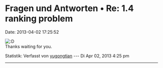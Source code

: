 Fragen und Antworten • Re: 1.4 ranking problem
==============================================

Date: 2013-04-02 17:25:52

![:D](http://forum.yacy-websuche.de/images/smilies/icon_e_biggrin.gif "Very Happy")\
Thanks waiting for you.

Statistik: Verfasst von
[yugongtian](http://forum.yacy-websuche.de/memberlist.php?mode=viewprofile&u=8888)
--- Di Apr 02, 2013 4:25 pm

------------------------------------------------------------------------
